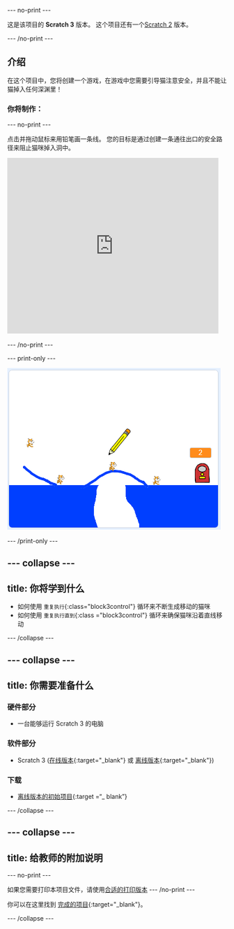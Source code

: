 --- no-print ---

这是该项目的 **Scratch 3** 版本。 这个项目还有一个[Scratch 2](https://projects.raspberrypi.org/zh-CN/projects/cats-scratch2) 版本。

--- /no-print ---

## 介绍

在这个项目中，您将创建一个游戏，在游戏中您需要引导猫注意安全，并且不能让猫掉入任何深渊里！

### 你将制作：

--- no-print ---

点击并拖动鼠标来用铅笔画一条线。 您的目标是通过创建一条通往出口的安全路径来阻止猫咪掉入洞中。

<div class="scratch-preview">
  <iframe allowtransparency="true" width="485" height="402" src="https://scratch.mit.edu/projects/embed/382880179/?autostart=false" frameborder="0" scrolling="no"></iframe>
</div>

--- /no-print ---

--- print-only ---

![项目完成](images/cats-finished.png)

--- /print-only ---

--- collapse ---
---
title: 你将学到什么
---

+ 如何使用 `重复执行`{:class="block3control"} 循环来不断生成移动的猫咪
+ 如何使用 `重复执行直到`{:class ="block3control"} 循环来确保猫咪沿着直线移动

--- /collapse ---

--- collapse ---
---
title: 你需要准备什么
---

### 硬件部分

+ 一台能够运行 Scratch 3 的电脑

### 软件部分

+ Scratch 3 ([在线版本](http://rpf.io/scratchon){:target="_blank"} 或 [离线版本](http://rpf.io/scratchoff){:target="_blank"})

### 下载

+ [离线版本的初始项目](http://rpf.io/p/zh-CN/cats-go){:target =“_ blank”}

--- /collapse ---

--- collapse ---
---
title: 给教师的附加说明
---

--- no-print ---

如果您需要打印本项目文件，请使用[合适的打印版本](https://projects.raspberrypi.org/zh-CN/projects/cats/print) 
--- /no-print ---

你可以在这里找到 [完成的项目](http://rpf.io/p/zh-CN/cats-get){:target="_blank"}。

--- /collapse ---